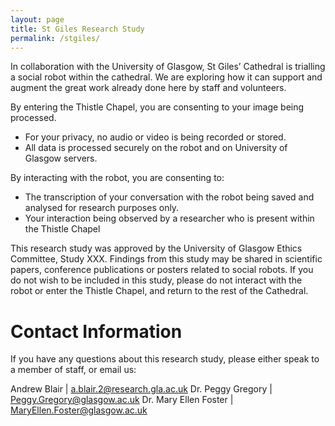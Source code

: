 ```yaml
---
layout: page
title: St Giles Research Study
permalink: /stgiles/
---
```


In collaboration with the University of Glasgow, St Giles’ Cathedral is trialling a social robot within the cathedral. We are exploring how it can support and augment the great work already done here by staff and volunteers.

 
By entering the Thistle Chapel, you are consenting to your image being processed.
- For your privacy, no audio or video is being recorded or stored.
- All data is processed securely on the robot and on University of Glasgow servers.

By interacting with the robot, you are consenting to:
- The transcription of your conversation with the robot being saved and analysed for research purposes only.
- Your interaction being observed by a researcher who is present within the Thistle Chapel

This research study was approved by the University of Glasgow Ethics Committee, Study XXX. Findings from this study may be shared in scientific papers, conference publications or posters related to social robots.
If you do not wish to be included in this study, please do not interact with the robot or enter the Thistle Chapel, and return to the rest of the Cathedral.

# Contact Information
If you have any questions about this research study, please either speak to a member of staff, or email us:

Andrew Blair | [a.blair.2@research.gla.ac.uk](mailto:a.blair.2@research.gla.ac.uk) 
Dr. Peggy Gregory | [Peggy.Gregory@glasgow.ac.uk](mailto:Peggy.Gregory@glasgow.ac.uk)
Dr. Mary Ellen Foster | [MaryEllen.Foster@glasgow.ac.uk](mailto:MaryEllen.Foster@glasgow.ac.uk)
